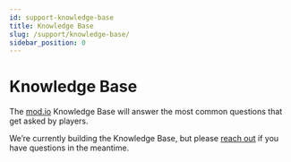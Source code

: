 ```yaml
---
id: support-knowledge-base
title: Knowledge Base
slug: /support/knowledge-base/
sidebar_position: 0
---
```


# Knowledge Base

The [mod.io](https://mod.io/) Knowledge Base will answer the most common questions that get asked by players. 

We’re currently building the Knowledge Base, but please [reach out](mailto:developers@mod.io) if you have questions in the meantime.
